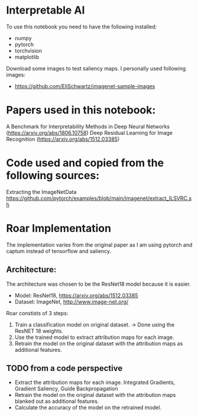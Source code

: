 # Interpretable AI 

To use this notebook you need to have the following installed:
- numpy
- pytorch
- torchvision
- matplotlib

Download some images to test saliency maps. I personally used following images:
- https://github.com/EliSchwartz/imagenet-sample-images

# Papers used in this notebook:
A Benchmark for Interpretability Methods in Deep Neural Networks (https://arxiv.org/abs/1806.10758)
Deep Residual Learning for Image Recognition (https://arxiv.org/abs/1512.03385)

# Code used and copied from the following sources:
Extracting the ImageNetData https://github.com/pytorch/examples/blob/main/imagenet/extract_ILSVRC.sh


# Roar Implementation

The implementation varies from the original paper as I am using pytorch and captum instead of tensorflow and saliency.

## Architecture:

The architecture was chosen to be the ResNet18 model because it is easier.

- Model: ResNet18, https://arxiv.org/abs/1512.03385
- Dataset: ImageNet, http://www.image-net.org/ 

Roar constists of 3 steps:

1. Train a classification model on original dataset. -> Done using the ResNET 18 weights.
2. Use the trained model to extract attribution maps for each image.
3. Retrain the model on the original dataset with the attribution maps as additional features. 

## TODO from a code perspective

- Extract the attribution maps for each image. Integrated Gradients, Gradient Saliency, Guide Backpropagation
- Retrain the model on the original dataset with the attribution maps blanked out as additional features.
- Calculate the accuracy of the model on the retrained model.

